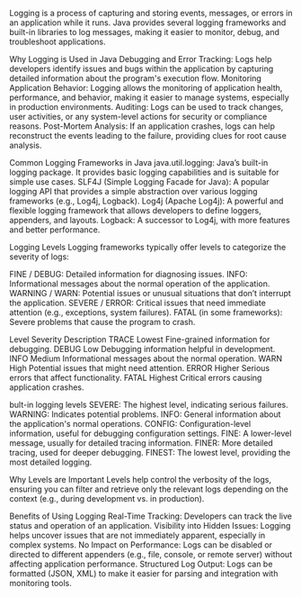 Logging is a process of capturing and storing events, messages, or errors in an application while it runs. Java provides several logging frameworks and built-in libraries to log messages, making it easier to monitor, debug, and troubleshoot applications.

Why Logging is Used in Java
Debugging and Error Tracking: Logs help developers identify issues and bugs within the application by capturing detailed information about the program's execution flow.
Monitoring Application Behavior: Logging allows the monitoring of application health, performance, and behavior, making it easier to manage systems, especially in production environments.
Auditing: Logs can be used to track changes, user activities, or any system-level actions for security or compliance reasons.
Post-Mortem Analysis: If an application crashes, logs can help reconstruct the events leading to the failure, providing clues for root cause analysis.

Common Logging Frameworks in Java
java.util.logging: Java’s built-in logging package. It provides basic logging capabilities and is suitable for simple use cases.
SLF4J (Simple Logging Facade for Java): A popular logging API that provides a simple abstraction over various logging frameworks (e.g., Log4j, Logback).
Log4j (Apache Log4j): A powerful and flexible logging framework that allows developers to define loggers, appenders, and layouts.
Logback: A successor to Log4j, with more features and better performance.

Logging Levels
Logging frameworks typically offer levels to categorize the severity of logs:

FINE / DEBUG: Detailed information for diagnosing issues.
INFO: Informational messages about the normal operation of the application.
WARNING / WARN: Potential issues or unusual situations that don’t interrupt the application.
SEVERE / ERROR: Critical issues that need immediate attention (e.g., exceptions, system failures).
FATAL (in some frameworks): Severe problems that cause the program to crash.

Level	Severity	Description
TRACE	Lowest	  Fine-grained information for debugging.
DEBUG	Low	      Debugging information helpful in development.
INFO	Medium 	  Informational messages about the normal operation.
WARN	High	  Potential issues that might need attention.
ERROR	Higher	  Serious errors that affect functionality.
FATAL	Highest	  Critical errors causing application crashes.

bult-in logging levels
SEVERE: The highest level, indicating serious failures.
WARNING: Indicates potential problems.
INFO: General information about the application's normal operations.
CONFIG: Configuration-level information, useful for debugging configuration settings.
FINE: A lower-level message, usually for detailed tracing information.
FINER: More detailed tracing, used for deeper debugging.
FINEST: The lowest level, providing the most detailed logging.

Why Levels are Important
Levels help control the verbosity of the logs, ensuring you can filter and retrieve only the relevant logs depending on the context (e.g., during development vs. in production).

Benefits of Using Logging
Real-Time Tracking: Developers can track the live status and operation of an application.
Visibility into Hidden Issues: Logging helps uncover issues that are not immediately apparent, especially in complex systems.
No Impact on Performance: Logs can be disabled or directed to different appenders (e.g., file, console, or remote server) without affecting application performance.
Structured Log Output: Logs can be formatted (JSON, XML) to make it easier for parsing and integration with monitoring tools.